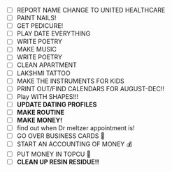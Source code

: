 - [ ] REPORT NAME CHANGE TO UNITED HEALTHCARE
- [ ] PAINT NAILS!
- [ ] GET PEDICURE!
- [ ] PLAY DATE EVERYTHING
- [ ] WRITE POETRY 
- [ ] MAKE MUSIC
- [ ] WRITE POETRY
- [ ] CLEAN APARTMENT
- [ ] LAKSHMI TATTOO 
- [ ] MAKE THE INSTRUMENTS FOR KIDS 
- [ ] PRINT OUT/FIND CALENDARS FOR AUGUST-DEC!!
- [ ] Play WITH SHAPES!!!
- [ ] **UPDATE DATING PROFILES**
- [ ] **MAKE ROUTINE**
- [ ] **MAKE MONEY!**
- [ ] find out when Dr meltzer appointment is!
- [ ] GO OVER BUSINESS CARDS 📇
- [ ] START AN ACCOUNTING OF MONEY 💰 
- [ ] PUT MONEY IN TOPCU 🏦 
- [ ] **CLEAN UP RESIN RESIDUE!!**